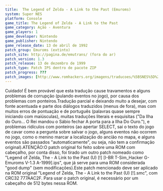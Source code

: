 ```yaml
---
title:  The Legend of Zelda - A Link to the Past (Emuroms)
system: Super NES
platform: Console
game_title: The Legend of Zelda - A Link to the Past
game_category: Ação - Aventura
game_players: 1
game_developer: Nintendo
game_publisher: Nintendo
game_release_date: 13 de abril de 1992
patch_group: Emuroms (extinto)
patch_site: http://pagina.de/emutrans/ (fora do ar)
patch_version: 1.3
patch_release: 13 de dezembro de 1999
patch_type: Patch IPS dentro de pacote ZIP
patch_progress: ???
patch_images: [http://www.romhackers.org/imagens/traducoes/%5BSNES%5D%20The%20Legend%20of%20Zelda%20-%20A%20Link%20to%20the%20Past%20-%201.png,http://www.romhackers.org/imagens/traducoes/%5BSNES%5D%20The%20Legend%20of%20Zelda%20-%20A%20Link%20to%20the%20Past%20-%20Emuroms%20-%202.png,http://www.romhackers.org/imagens/traducoes/%5BSNES%5D%20The%20Legend%20of%20Zelda%20-%20A%20Link%20to%20the%20Past%20-%20Emuroms%20-%203.png]
---
```

Cuidado! É bem provável que esta tradução cause travamentos e alguns problemas de corrupção (pulando eventos no jogo), por causa dos problemas com ponteiros.Tradução parcial e deixando muito a desejar, com fonte acentuada e parte dos diálogos traduzidos (menus de fora), mas com muitos erros de pontuação e de português (palavras quase sempre iniciando com maiúsculas), muitas traduções literais e esquisitas ("Da Ilha do Ouro... O Rei mandou o Sábio fechar A porta para a Ilha Do Ouro."), e problemas ridículos com ponteiros (ao apertar SELECT, sai o texto do jogo de cavar como a pergunta sobre salvar o jogo, alguns eventos não ocorrem no jogo, como o menino marcar a localização do ancião no mapa, e alguns eventos são passados "automaticamente", ou seja, não tem a confirmação original).ATENÇÃO:O patch original foi feito sobre uma ROM com cabeçalho, por conta disso, foi tirado um outro patch nomeado como "Legend of Zelda, The - A Link to the Past (U) [!] [I-BR T-Sim_Hacker G-Emuroms V-1.3 A-1999].ips", que já serve para uma ROM considerada "good dump" (sem modificações).Este patch mencionado deve ser aplicado na ROM original "Legend of Zelda, The - A Link to the Past (U) [!].smc", com CRC32 777AAC2F. Para usar o patch original, é necessário por um cabeçalho de 512 bytes nessa ROM.